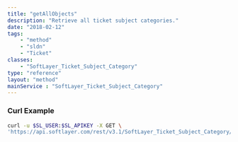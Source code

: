 ```yaml
---
title: "getAllObjects"
description: "Retrieve all ticket subject categories."
date: "2018-02-12"
tags:
    - "method"
    - "sldn"
    - "Ticket"
classes:
    - "SoftLayer_Ticket_Subject_Category"
type: "reference"
layout: "method"
mainService : "SoftLayer_Ticket_Subject_Category"
---
```


### Curl Example
```bash
curl -u $SL_USER:$SL_APIKEY -X GET \
'https://api.softlayer.com/rest/v3.1/SoftLayer_Ticket_Subject_Category/getAllObjects'
```
